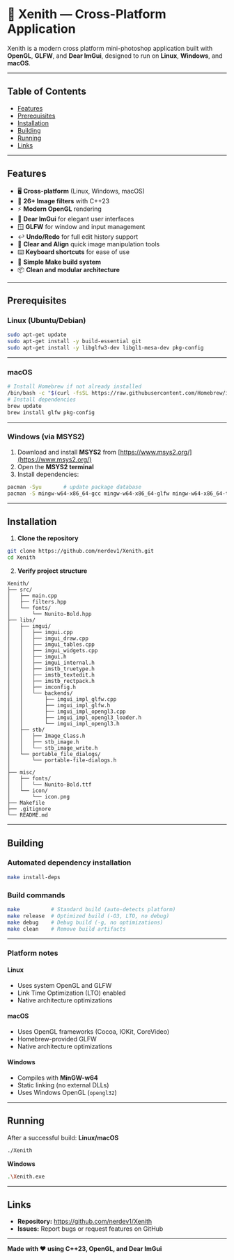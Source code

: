 # 🌌 Xenith — Cross-Platform Application
Xenith is a modern cross platform mini-photoshop application built with **OpenGL**, **GLFW**, and **Dear ImGui**, designed to run on **Linux**, **Windows**, and **macOS**.

---

## Table of Contents
- [Features](#features)
- [Prerequisites](#prerequisites)
- [Installation](#installation)
- [Building](#building)
- [Running](#running)
- [Links](#links)

---

## Features
-  🖥️ **Cross-platform** (Linux, Windows, macOS)
-  🎨 **26+ Image filters** with C++23
-  ⚡ **Modern OpenGL** rendering
-  🎯 **Dear ImGui** for elegant user interfaces
-  🪟 **GLFW** for window and input management
-  ↩️ **Undo/Redo** for full edit history support
-  🧹 **Clear and Align** quick image manipulation tools
-  ⌨️ **Keyboard shortcuts** for ease of use
-  🔧 **Simple Make build system**
-  📦 **Clean and modular architecture**

---

##  Prerequisites
###  Linux (Ubuntu/Debian)
```bash
sudo apt-get update
sudo apt-get install -y build-essential git
sudo apt-get install -y libglfw3-dev libgl1-mesa-dev pkg-config
```
---

###  macOS
```bash
# Install Homebrew if not already installed
/bin/bash -c "$(curl -fsSL https://raw.githubusercontent.com/Homebrew/install/HEAD/install.sh)"
# Install dependencies
brew update
brew install glfw pkg-config
```
---
### Windows (via MSYS2)
1. Download and install **MSYS2** from [https://www.msys2.org/](https://www.msys2.org/)
2. Open the **MSYS2 terminal**
3. Install dependencies:
```bash
pacman -Syu       # update package database
pacman -S mingw-w64-x86_64-gcc mingw-w64-x86_64-glfw mingw-w64-x86_64-toolchain make git
```
---
## Installation
1. **Clone the repository**
```bash
git clone https://github.com/nerdev1/Xenith.git
cd Xenith
```
2. **Verify project structure**
```
Xenith/
├── src/
│   ├── main.cpp
│   ├── filters.hpp
│   └── fonts/
│       └── Nunito-Bold.hpp
├── libs/
│   ├── imgui/
│   │   ├── imgui.cpp
│   │   ├── imgui_draw.cpp
│   │   ├── imgui_tables.cpp
│   │   ├── imgui_widgets.cpp
│   │   ├── imgui.h
│   │   ├── imgui_internal.h
│   │   ├── imstb_truetype.h
│   │   ├── imstb_textedit.h
│   │   ├── imstb_rectpack.h
│   │   ├── imconfig.h
│   │   └── backends/
│   │       ├── imgui_impl_glfw.cpp
│   │       ├── imgui_impl_glfw.h
│   │       ├── imgui_impl_opengl3.cpp
│   │       ├── imgui_impl_opengl3_loader.h
│   │       └── imgui_impl_opengl3.h
│   ├── stb/
│   │   ├── Image_Class.h
│   │   ├── stb_image.h
│   │   └── stb_image_write.h
│   └── portable_file_dialogs/
│       └── portable-file-dialogs.h
│
├── misc/
│   ├── fonts/
│   │   └── Nunito-Bold.ttf
│   └── icon/
│       └── icon.png
├── Makefile
├── .gitignore
└── README.md
```
---
## Building
### Automated dependency installation
```bash
make install-deps
```
### Build commands
```bash
make          # Standard build (auto-detects platform)
make release  # Optimized build (-O3, LTO, no debug)
make debug    # Debug build (-g, no optimizations)
make clean    # Remove build artifacts
```
---
### Platform notes
#### Linux
- Uses system OpenGL and GLFW 
- Link Time Optimization (LTO) enabled 
- Native architecture optimizations 
#### macOS
- Uses OpenGL frameworks (Cocoa, IOKit, CoreVideo)
- Homebrew-provided GLFW
- Native architecture optimizations
#### Windows
- Compiles with **MinGW-w64**
- Static linking (no external DLLs)
- Uses Windows OpenGL (`opengl32`)
---
## Running
After a successful build: **Linux/macOS**
```bash
./Xenith
```
**Windows**
```bash
.\Xenith.exe
```
---
## Links
- **Repository:** https://github.com/nerdev1/Xenith  
- **Issues:** Report bugs or request features on GitHub
---
**Made with ❤️ using C++23, OpenGL, and Dear ImGui**
